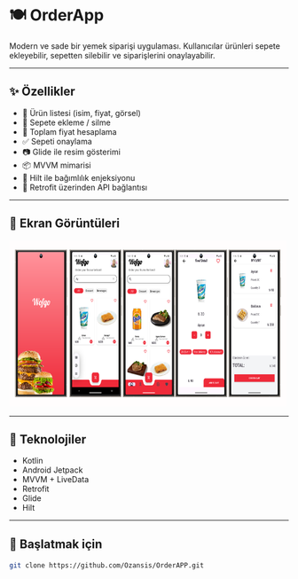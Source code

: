 # 🍽️ OrderApp

Modern ve sade bir yemek siparişi uygulaması. Kullanıcılar ürünleri sepete ekleyebilir, sepetten silebilir ve siparişlerini onaylayabilir.

---

## ✨ Özellikler

- 🧾 Ürün listesi (isim, fiyat, görsel)
- 🛒 Sepete ekleme / silme
- 💸 Toplam fiyat hesaplama
- ✅ Sepeti onaylama
- 📷 Glide ile resim gösterimi
- 📦 MVVM mimarisi
- 💉 Hilt ile bağımlılık enjeksiyonu
- 🔌 Retrofit üzerinden API bağlantısı

---

## 📸 Ekran Görüntüleri


<img src="screenshots/Untitled.png" width="500" height="300"/>


---

## 🧪 Teknolojiler

- Kotlin
- Android Jetpack
- MVVM + LiveData
- Retrofit
- Glide
- Hilt

---

## 🚀 Başlatmak için

```bash
git clone https://github.com/Ozansis/OrderAPP.git

